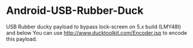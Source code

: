 # Android-USB-Rubber-Duck
USB Rubber ducky payload to bypass lock-screen on 5.x build (LMY48I) and below
You can use http://www.ducktoolkit.com/Encoder.jsp to encode this payload.
